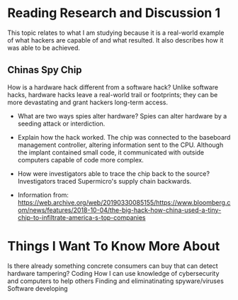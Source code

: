 # Reading Research and Discussion 1

This topic relates to what I am studying because it is a real-world example of what hackers are capable of and what resulted. It also describes how it was able to be achieved. 

## Chinas Spy Chip 

How is a hardware hack different from a software hack? Unlike software hacks, hardware hacks leave a real-world trail or footprints; they can be more devastating and grant hackers long-term access.  

- What are two ways spies alter hardware? Spies can alter hardware by a seeding attack or interdiction. 

- Explain how the hack worked. The chip was connected to the baseboard management controller, altering information sent to the CPU. Although the implant contained small code, it communicated with outside computers capable of code more complex.  

- How were investigators able to trace the chip back to the source? Investigators traced Supermicro's supply chain backwards. 

- Information from: https://web.archive.org/web/20190330085155/https://www.bloomberg.com/news/features/2018-10-04/the-big-hack-how-china-used-a-tiny-chip-to-infiltrate-america-s-top-companies

# Things I Want To Know More About 

Is there already something concrete consumers can buy that can detect hardware tampering? 
Coding
How I can use knowledge of cybersecurity and computers to help others
Finding and eliminatinating spyware/viruses 
Software developing 

